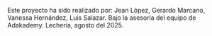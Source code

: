 Este proyecto ha sido realizado por: Jean López, Gerardo Marcano, Vanessa Hernández, Luis Salazar.
Bajo la asesoría del equipo de Adakademy.
Lechería, agosto del 2025.
